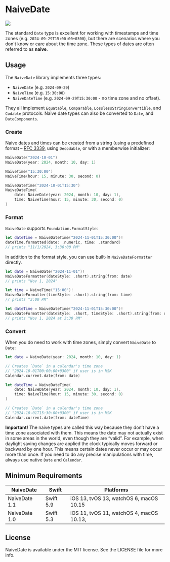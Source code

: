 # NaiveDate

<p align="left">
<img src="https://img.shields.io/cocoapods/p/NaiveDate.svg?style=flat)">
</p>

The standard `Date` type is excellent for working with timestamps and time zones (e.g. `2024-09-29T15:00:00+0300`), but there are scenarios where you don't know or care about the time zone. These types of dates are often referred to as **naive**.


## Usage

The `NaiveDate` library implements three types:

- `NaiveDate` (e.g. `2024-09-29`)
- `NaiveTime` (e.g. `15:30:00`)
- `NaiveDateTime` (e.g. `2024-09-29T15:30:00` - no time zone and no offset).

They all implement `Equatable`, `Comparable`, `LosslessStringConvertible`, and `Codable` protocols. Naive date types can also be converted to `Date`, and `DateComponents`.

### Create

Naive dates and times can be created from a string (using a predefined format – [RFC 3339](https://datatracker.ietf.org/doc/html/rfc3339#section-5.6), using `Decodable`, or with a memberwise initializer:

```swift
NaiveDate("2024-10-01")
NaiveDate(year: 2024, month: 10, day: 1)

NaiveTime("15:30:00")
NaiveTime(hour: 15, minute: 30, second: 0)

NaiveDateTime("2024-10-01T15:30")
NaiveDateTime(
    date: NaiveDate(year: 2024, month: 10, day: 1),
    time: NaiveTime(hour: 15, minute: 30, second: 0)
)
```

### Format

`NaiveDate` supports `Foundation.FormatStyle`:

```swift
let dateTime = NaiveDateTime("2024-11-01T15:30:00")!
dateTime.formatted(date: .numeric, time: .standard)
// prints "11/1/2024, 3:30:00 PM"
```

In addition to the format style, you can use built-in `NaiveDateFormatter` directly.

```swift
let date = NaiveDate("2024-11-01")!
NaiveDateFormatter(dateStyle: .short).string(from: date)
// prints "Nov 1, 2024"

let time = NaiveTime("15:00")!
NaiveDateFormatter(timeStyle: .short).string(from: time)
// prints "3:00 PM"

let dateTime = NaiveDateTime("2024-11-01T15:30:00")!
NaiveDateFormatter(dateStyle: .short, timeStyle: .short).string(from: dateTime)
// prints "Nov 1, 2024 at 3:30 PM"
```

### Convert

When you do need to work with time zones, simply convert `NaiveDate` to `Date`:

```swift
let date = NaiveDate(year: 2024, month: 10, day: 1)

// Creates `Date` in a calendar's time zone
// "2024-10-01T00:00:00+0300" if user is in MSK
Calendar.current.date(from: date)
```

```swift
let dateTime = NaiveDateTime(
    date: NaiveDate(year: 2024, month: 10, day: 1),
    time: NaiveTime(hour: 15, minute: 30, second: 0)
)

// Creates `Date` in a calendar's time zone
// "2024-10-01T15:30:00+0300" if user is in MSK
Calendar.current.date(from: dateTime)
```

**Important!** The naive types are called this way because they don’t have a time zone associated with them. This means the date may not actually exist in some areas in the world, even though they are “valid”. For example, when daylight saving changes are applied the clock typically moves forward or backward by one hour. This means certain dates never occur or may occur more than once. If you need to do any precise manipulations with time, always use native `Date` and `Calendar`.

## Minimum Requirements

| NaiveDate            | Swift            | Platforms                                  |
|----------------------|------------------|--------------------------------------------|
| NaiveDate 1.1        | Swift 5.9        | iOS 13, tvOS 13, watchOS 6, macOS 10.15    |
| NaiveDate 1.0        | Swift 5.3        | iOS 11, tvOS 11, watchOS 4, macOS 10.13,   |

## License

NaiveDate is available under the MIT license. See the LICENSE file for more info.
